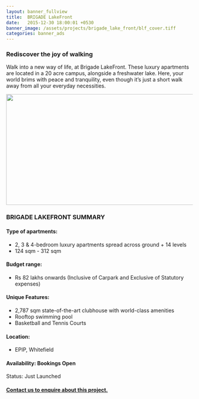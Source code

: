 ```yaml
---
layout: banner_fullview
title:  BRIGADE LakeFront
date:   2015-12-30 18:00:01 +0530
banner_image: /assets/projects/brigade_lake_front/blf_cover.tiff
categories: banner_ads
---
```


### Rediscover the joy of walking

Walk into a new way of life, at Brigade LakeFront. These luxury apartments are located in a 20 acre campus, alongside a freshwater lake. Here, your world brims with peace and tranquility, even though it’s just a short walk away from all your everyday necessities.

<img src="{{ site.baseurl }}/assets/projects/brigade_lake_front/blf_cover.tiff" class="PageImage" width="600px" height="300px">

### BRIGADE LAKEFRONT SUMMARY

#### Type of apartments:

* 2, 3 & 4-bedroom luxury apartments spread
across ground + 14 levels
* 124 sqm - 312 sqm


#### Budget range:

* Rs 82 lakhs onwards (Inclusive of Carpark and Exclusive of Statutory expenses)

#### Unique Features:

* 2,787 sqm state-of-the-art clubhouse with world-class amenities
* Rooftop swimming pool
* Basketball and Tennis Courts

#### Location:

* EPIP, Whitefield

#### Availability: Bookings Open

Status: Just Launched

#### <a href="{{ site.baseurl }}/contactus"> Contact us to enquire about this project. </a>